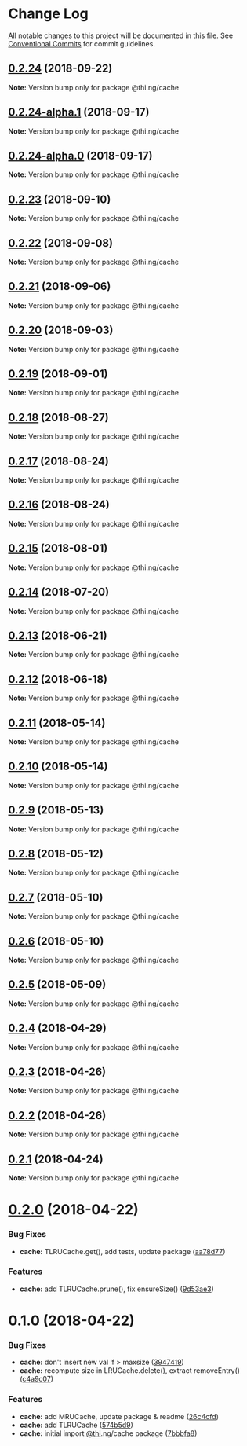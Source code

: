 # Change Log

All notable changes to this project will be documented in this file.
See [Conventional Commits](https://conventionalcommits.org) for commit guidelines.

<a name="0.2.24"></a>
## [0.2.24](https://github.com/thi-ng/umbrella/compare/@thi.ng/cache@0.2.24-alpha.1...@thi.ng/cache@0.2.24) (2018-09-22)

**Note:** Version bump only for package @thi.ng/cache





<a name="0.2.24-alpha.1"></a>
## [0.2.24-alpha.1](https://github.com/thi-ng/umbrella/compare/@thi.ng/cache@0.2.24-alpha.0...@thi.ng/cache@0.2.24-alpha.1) (2018-09-17)

**Note:** Version bump only for package @thi.ng/cache





<a name="0.2.24-alpha.0"></a>
## [0.2.24-alpha.0](https://github.com/thi-ng/umbrella/compare/@thi.ng/cache@0.2.23...@thi.ng/cache@0.2.24-alpha.0) (2018-09-17)

**Note:** Version bump only for package @thi.ng/cache





<a name="0.2.23"></a>
## [0.2.23](https://github.com/thi-ng/umbrella/compare/@thi.ng/cache@0.2.22...@thi.ng/cache@0.2.23) (2018-09-10)

**Note:** Version bump only for package @thi.ng/cache





<a name="0.2.22"></a>
## [0.2.22](https://github.com/thi-ng/umbrella/compare/@thi.ng/cache@0.2.21...@thi.ng/cache@0.2.22) (2018-09-08)

**Note:** Version bump only for package @thi.ng/cache





<a name="0.2.21"></a>
## [0.2.21](https://github.com/thi-ng/umbrella/compare/@thi.ng/cache@0.2.20...@thi.ng/cache@0.2.21) (2018-09-06)




**Note:** Version bump only for package @thi.ng/cache

<a name="0.2.20"></a>
## [0.2.20](https://github.com/thi-ng/umbrella/compare/@thi.ng/cache@0.2.19...@thi.ng/cache@0.2.20) (2018-09-03)




**Note:** Version bump only for package @thi.ng/cache

<a name="0.2.19"></a>
## [0.2.19](https://github.com/thi-ng/umbrella/compare/@thi.ng/cache@0.2.18...@thi.ng/cache@0.2.19) (2018-09-01)




**Note:** Version bump only for package @thi.ng/cache

<a name="0.2.18"></a>
## [0.2.18](https://github.com/thi-ng/umbrella/compare/@thi.ng/cache@0.2.17...@thi.ng/cache@0.2.18) (2018-08-27)




**Note:** Version bump only for package @thi.ng/cache

<a name="0.2.17"></a>
## [0.2.17](https://github.com/thi-ng/umbrella/compare/@thi.ng/cache@0.2.16...@thi.ng/cache@0.2.17) (2018-08-24)




**Note:** Version bump only for package @thi.ng/cache

<a name="0.2.16"></a>
## [0.2.16](https://github.com/thi-ng/umbrella/compare/@thi.ng/cache@0.2.15...@thi.ng/cache@0.2.16) (2018-08-24)




**Note:** Version bump only for package @thi.ng/cache

<a name="0.2.15"></a>
## [0.2.15](https://github.com/thi-ng/umbrella/compare/@thi.ng/cache@0.2.14...@thi.ng/cache@0.2.15) (2018-08-01)




**Note:** Version bump only for package @thi.ng/cache

<a name="0.2.14"></a>
## [0.2.14](https://github.com/thi-ng/umbrella/compare/@thi.ng/cache@0.2.13...@thi.ng/cache@0.2.14) (2018-07-20)




**Note:** Version bump only for package @thi.ng/cache

<a name="0.2.13"></a>
## [0.2.13](https://github.com/thi-ng/umbrella/compare/@thi.ng/cache@0.2.12...@thi.ng/cache@0.2.13) (2018-06-21)




**Note:** Version bump only for package @thi.ng/cache

<a name="0.2.12"></a>
## [0.2.12](https://github.com/thi-ng/umbrella/compare/@thi.ng/cache@0.2.11...@thi.ng/cache@0.2.12) (2018-06-18)




**Note:** Version bump only for package @thi.ng/cache

<a name="0.2.11"></a>
## [0.2.11](https://github.com/thi-ng/umbrella/compare/@thi.ng/cache@0.2.10...@thi.ng/cache@0.2.11) (2018-05-14)




**Note:** Version bump only for package @thi.ng/cache

<a name="0.2.10"></a>
## [0.2.10](https://github.com/thi-ng/umbrella/compare/@thi.ng/cache@0.2.9...@thi.ng/cache@0.2.10) (2018-05-14)




**Note:** Version bump only for package @thi.ng/cache

<a name="0.2.9"></a>
## [0.2.9](https://github.com/thi-ng/umbrella/compare/@thi.ng/cache@0.2.8...@thi.ng/cache@0.2.9) (2018-05-13)




**Note:** Version bump only for package @thi.ng/cache

<a name="0.2.8"></a>
## [0.2.8](https://github.com/thi-ng/umbrella/compare/@thi.ng/cache@0.2.7...@thi.ng/cache@0.2.8) (2018-05-12)




**Note:** Version bump only for package @thi.ng/cache

<a name="0.2.7"></a>
## [0.2.7](https://github.com/thi-ng/umbrella/compare/@thi.ng/cache@0.2.6...@thi.ng/cache@0.2.7) (2018-05-10)




**Note:** Version bump only for package @thi.ng/cache

<a name="0.2.6"></a>
## [0.2.6](https://github.com/thi-ng/umbrella/compare/@thi.ng/cache@0.2.5...@thi.ng/cache@0.2.6) (2018-05-10)




**Note:** Version bump only for package @thi.ng/cache

<a name="0.2.5"></a>
## [0.2.5](https://github.com/thi-ng/umbrella/compare/@thi.ng/cache@0.2.4...@thi.ng/cache@0.2.5) (2018-05-09)




**Note:** Version bump only for package @thi.ng/cache

<a name="0.2.4"></a>
## [0.2.4](https://github.com/thi-ng/umbrella/compare/@thi.ng/cache@0.2.3...@thi.ng/cache@0.2.4) (2018-04-29)




**Note:** Version bump only for package @thi.ng/cache

<a name="0.2.3"></a>
## [0.2.3](https://github.com/thi-ng/umbrella/compare/@thi.ng/cache@0.2.2...@thi.ng/cache@0.2.3) (2018-04-26)




**Note:** Version bump only for package @thi.ng/cache

<a name="0.2.2"></a>
## [0.2.2](https://github.com/thi-ng/umbrella/compare/@thi.ng/cache@0.2.1...@thi.ng/cache@0.2.2) (2018-04-26)




**Note:** Version bump only for package @thi.ng/cache

<a name="0.2.1"></a>
## [0.2.1](https://github.com/thi-ng/umbrella/compare/@thi.ng/cache@0.2.0...@thi.ng/cache@0.2.1) (2018-04-24)




**Note:** Version bump only for package @thi.ng/cache

<a name="0.2.0"></a>
# [0.2.0](https://github.com/thi-ng/umbrella/compare/@thi.ng/cache@0.1.0...@thi.ng/cache@0.2.0) (2018-04-22)


### Bug Fixes

* **cache:** TLRUCache.get(), add tests, update package ([aa78d77](https://github.com/thi-ng/umbrella/commit/aa78d77))


### Features

* **cache:** add TLRUCache.prune(), fix ensureSize() ([9d53ae3](https://github.com/thi-ng/umbrella/commit/9d53ae3))




<a name="0.1.0"></a>
# 0.1.0 (2018-04-22)


### Bug Fixes

* **cache:** don't insert new val if > maxsize ([3947419](https://github.com/thi-ng/umbrella/commit/3947419))
* **cache:** recompute size in LRUCache.delete(), extract removeEntry() ([c4a9c07](https://github.com/thi-ng/umbrella/commit/c4a9c07))


### Features

* **cache:** add MRUCache, update package & readme ([26c4cfd](https://github.com/thi-ng/umbrella/commit/26c4cfd))
* **cache:** add TLRUCache ([574b5d9](https://github.com/thi-ng/umbrella/commit/574b5d9))
* **cache:** initial import [@thi](https://github.com/thi).ng/cache package ([7bbbfa8](https://github.com/thi-ng/umbrella/commit/7bbbfa8))
